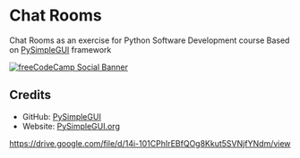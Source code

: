 # Chat Rooms
 Chat Rooms as an exercise for Python Software Development course
 Based on [PySimpleGUI](https://github.com/PySimpleGUI) framework

[![freeCodeCamp Social Banner](https://drive.google.com/open?id=14i-101CPhIrEBfQOg8Kkut5SVNjfYNdm&authuser=vasja34%40gmail.com&usp=drive_fs)](https://drive.google.com/open?id=14i-101CPhIrEBfQOg8Kkut5SVNjfYNdm&authuser=vasja34%40gmail.com&usp=drive_fs)

## Credits
- GitHub: [PySimpleGUI](https://github.com/PySimpleGUI)
- Website: [PySimpleGUI.org](https://PySimpleGUI.org)

https://drive.google.com/file/d/14i-101CPhIrEBfQOg8Kkut5SVNjfYNdm/view